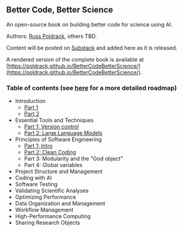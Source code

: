 ## Better Code, Better Science
An open-source book on building better code for science using AI.  

Authors: [Russ Poldrack](http://poldrack.github.io), others TBD.

Content will be posted on [Substack](https://russpoldrack.substack.com/p/better-code-better-science) and added here as it is released. 

A rendered version of the complete book is available at [https://poldrack.github.io/BetterCodeBetterScience/](https://poldrack.github.io/BetterCodeBetterScience/).

### Table of contents (see [here](https://russpoldrack.substack.com/p/upcoming-content-for-better-code) for a more detailed roadmap)

- Introduction
    - [Part 1](https://russpoldrack.substack.com/p/better-code-better-science)
    - [Part 2](https://russpoldrack.substack.com/p/why-better-code-can-lead-to-better)
- Essential Tools and Techniques
    - [Part 1: Version control](https://russpoldrack.substack.com/p/essential-tools-for-writing-better?r=1n86gc)
    - [Part 2: Large Language Models](https://russpoldrack.substack.com/p/essential-tools-for-writing-better-f69?r=1n86gc)
- Principles of Software Engineering
    - [Part 1: Intro](https://open.substack.com/pub/russpoldrack/p/principles-of-software-engineering)
    - [Part 2: Clean Coding](https://russpoldrack.substack.com/p/clean-coding)
    - Part 3: Modularity and the "God object"
    - Part 4: Global variables
- Project Structure and Management
- Coding with AI
- Software Testing
- Validating Scientific Analyses
- Optimizing Performance
- Data Organization and Management
- Workflow Management
- High-Performance Computing
- Sharing Research Objects
